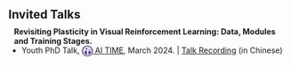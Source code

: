 <h1 id="invited-talks"></h1>

<h2 style="margin: 30px 0px 10px;">Invited Talks</h2>

<h4 style="margin:0 10px 0;">Revisiting Plasticity in Visual Reinforcement Learning: Data, Modules and Training Stages.</h4>

<ul style="margin:0 0 20px;">
  <li>Youth PhD Talk, <a href="http://www.aitime.cn/"><autocolor><img src="/assets/Logo/AITIME.png" alt="AI TIME" width="19.778" height="20" style="vertical-align: middle;"> AI TIME</autocolor></a>, March 2024. | <a href="https://www.bilibili.com/video/BV1RF4m157Uh/">Talk Recording</a> (in Chinese)</li>
</ul>
